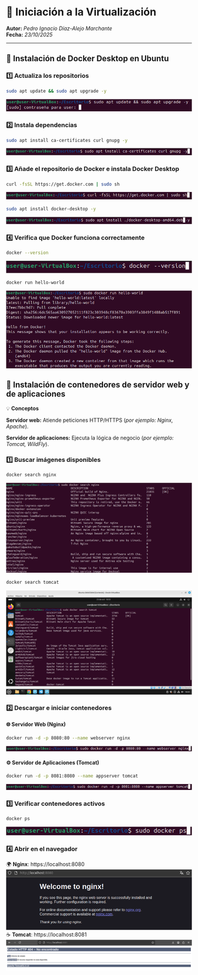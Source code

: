 # 🧠 Iniciación a la Virtualización  

**Autor:** *Pedro Ignacio Díaz-Alejo Marchante*  
**Fecha:** *23/10/2025*  

---

## 🚀 Instalación de Docker Desktop en Ubuntu  

### 1️⃣ Actualiza los repositorios  
```bash
sudo apt update && sudo apt upgrade -y
```
   ![](https://github.com/Pparker111/Portfolio-DAW/blob/main/Ejercicios/UD02/imagenes/2.png)  

### 2️⃣ Instala dependencias
```bash
sudo apt install ca-certificates curl gnupg -y
```
   ![](https://github.com/Pparker111/Portfolio-DAW/blob/main/Ejercicios/UD02/imagenes/3.png)  

### 3️⃣ Añade el repositorio de Docker e instala Docker Desktop
```bash
curl -fsSL https://get.docker.com | sudo sh
```
   ![](https://github.com/Pparker111/Portfolio-DAW/blob/main/Ejercicios/UD02/imagenes/4.png)  
```bash
sudo apt install docker-desktop -y
```
   ![](https://github.com/Pparker111/Portfolio-DAW/blob/main/Ejercicios/UD02/imagenes/5.png)  

### 4️⃣ Verifica que Docker funciona correctamente
```bash
docker --version  
```
   ![](https://github.com/Pparker111/Portfolio-DAW/blob/main/Ejercicios/UD02/imagenes/6.png)  
```bash
docker run hello-world
```
   ![](https://github.com/Pparker111/Portfolio-DAW/blob/main/Ejercicios/UD02/imagenes/7.png)  

## 🧱 Instalación de contenedores de servidor web y de aplicaciones
💡 **Conceptos**

**Servidor web:** Atiende peticiones HTTP/HTTPS (*por ejemplo: Nginx, Apache*).

**Servidor de aplicaciones:** Ejecuta la lógica de negocio (*por ejemplo: Tomcat, WildFly*).

### 1️⃣ Buscar imágenes disponibles
```bash
docker search nginx
```
   ![](https://github.com/Pparker111/Portfolio-DAW/blob/main/Ejercicios/UD02/imagenes/8.png)  
```bash
docker search tomcat
```
   ![](https://github.com/Pparker111/Portfolio-DAW/blob/main/Ejercicios/UD02/imagenes/9.png)  

### 2️⃣ Descargar e iniciar contenedores
#### 🌐 Servidor Web (Nginx)
```bash
docker run -d -p 8080:80 --name webserver nginx
```
   ![](https://github.com/Pparker111/Portfolio-DAW/blob/main/Ejercicios/UD02/imagenes/10.png)  
   
#### ⚙️ Servidor de Aplicaciones (Tomcat)
```bash
docker run -d -p 8081:8080 --name appserver tomcat
```
   ![](https://github.com/Pparker111/Portfolio-DAW/blob/main/Ejercicios/UD02/imagenes/11.png)  

### 3️⃣ Verificar contenedores activos
```bash
docker ps
```
   ![](https://github.com/Pparker111/Portfolio-DAW/blob/main/Ejercicios/UD02/imagenes/12.png)  

### 4️⃣ Abrir en el navegador
🌍 **Nginx**: https://localhost:8080
   ![](https://github.com/Pparker111/Portfolio-DAW/blob/main/Ejercicios/UD02/imagenes/13.png)  
☕ **Tomcat**: https://localhost:8081
   ![](https://github.com/Pparker111/Portfolio-DAW/blob/main/Ejercicios/UD02/imagenes/14.png)
